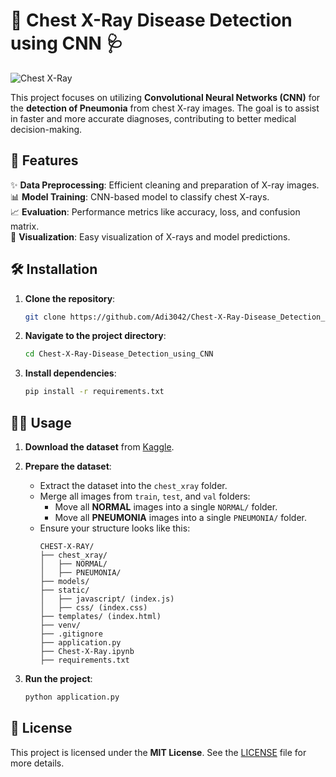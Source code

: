 # 🌟 Chest X-Ray Disease Detection using CNN 🩺

![Chest X-Ray](https://images.unsplash.com/photo-1580281657521-66f933cc6248?ixlib=rb-4.0.3&auto=format&fit=crop&w=1350&q=80)

This project focuses on utilizing **Convolutional Neural Networks (CNN)** for the **detection of Pneumonia** from chest X-ray images. The goal is to assist in faster and more accurate diagnoses, contributing to better medical decision-making.

## 🚀 Features

✨ **Data Preprocessing**: Efficient cleaning and preparation of X-ray images.  
📊 **Model Training**: CNN-based model to classify chest X-rays.  
📈 **Evaluation**: Performance metrics like accuracy, loss, and confusion matrix.  
📸 **Visualization**: Easy visualization of X-rays and model predictions.

## 🛠️ Installation

1. **Clone the repository**:
    ```bash
    git clone https://github.com/Adi3042/Chest-X-Ray-Disease_Detection_using_CNN.git
    ```
2. **Navigate to the project directory**:
    ```bash
    cd Chest-X-Ray-Disease_Detection_using_CNN
    ```
3. **Install dependencies**:
    ```bash
    pip install -r requirements.txt
    ```

## 🧑‍💻 Usage

1. **Download the dataset** from [Kaggle](https://www.kaggle.com/datasets/paultimothymooney/chest-xray-pneumonia).
2. **Prepare the dataset**:
   - Extract the dataset into the `chest_xray` folder.
   - Merge all images from `train`, `test`, and `val` folders:
     - Move all **NORMAL** images into a single `NORMAL/` folder.
     - Move all **PNEUMONIA** images into a single `PNEUMONIA/` folder.
   - Ensure your structure looks like this:
     ```
     CHEST-X-RAY/
     ├── chest_xray/
     │   ├── NORMAL/
     │   ├── PNEUMONIA/
     ├── models/
     ├── static/
     │   ├── javascript/ (index.js)
     │   ├── css/ (index.css)
     ├── templates/ (index.html)
     ├── venv/
     ├── .gitignore
     ├── application.py
     ├── Chest-X-Ray.ipynb
     ├── requirements.txt
     ```

3. **Run the project**:
   ```bash
   python application.py
   ```

## 📜 License

This project is licensed under the **MIT License**. See the [LICENSE](LICENSE) file for more details.
